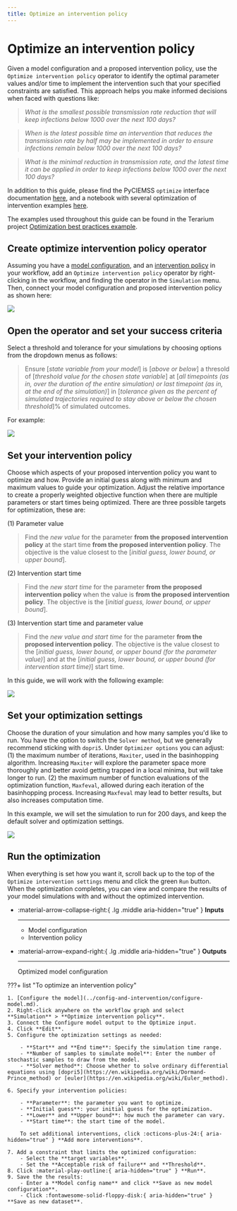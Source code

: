 ```yaml
---
title: Optimize an intervention policy
---
```


# Optimize an intervention policy

Given a model configuration and a proposed intervention policy, use the `Optimize intervention policy` operator to identify the optimal parameter values and/or time to implement the intervention such that your specified constraints are satisfied. This approach helps you make informed decisions when faced with questions like:

> *What is the smallest possible transmission rate reduction that will keep infections below 1000 over the next 100 days?*

> *When is the latest possible time an intervention that reduces the transmission rate by half may be implemented in order to ensure infections remain below 1000 over the next 100 days?*

> *What is the minimal reduction in transmission rate, and the latest time it can be applied in order to keep infections below 1000 over the next 100 days?*

In addition to this guide, please find the PyCIEMSS `optimize` interface documentation [here](https://github.com/ciemss/pyciemss/blob/6a41b1a8247dd76f929488a479f4d27671120b36/pyciemss/interfaces.py#L818), and a notebook with several optimization of intervention examples [here](https://github.com/ciemss/pyciemss/blob/main/docs/source/optimize_interface.ipynb).

The examples used throughout this guide can be found in the Terarium project [Optimization best practices example](https://app.staging.terarium.ai/projects/7f77e9ab-028e-408a-a071-ffc1aca3c5e4/workflow/f3a4bec3-6069-4d21-9938-a7f58fca44a8?configHash=957d2a25&state=3182a45016024adc9d3e5087d07be057&session_state=84583a1e-25a1-40d4-8383-ef68cb2f1047&code=460d3ee6-6279-4f57-b388-42c10a04b0f8.84583a1e-25a1-40d4-8383-ef68cb2f1047.316f53e1-2b9f-439b-a300-2a5d6726355f).

<!-- <figure markdown>![](../img/models/model-optimize-operator.png)<figcaption markdown>How it works: [PyCIEMSS](https://github.com/ciemss/pyciemss/blob/main/pyciemss/interfaces.py#L747) :octicons-link-external-24:{ alt="External link" title="External link" }</figcaption></figure> -->

## Create optimize intervention policy operator
Assuming you have a [model configuration](https://github.com/DARPA-ASKEM/terarium-docs/blob/main/docs/config-and-intervention/configure-model.md), and an [intervention policy](https://github.com/DARPA-ASKEM/terarium-docs/blob/main/docs/config-and-intervention/create-intervention-policy.md) in your workflow, add an `Optimize intervention policy` operator by right-clicking in the workflow, and finding the operator in the `Simulation` menu. Then, connect your model configuration and proposed intervention policy as shown here:

![](../img/config-and-intervention/optimization/optimize_intervention_setup.png)

## Open the operator and set your success criteria
Select a threshold and tolerance for your simulations by choosing options from the dropdown menus as follows:
> Ensure \[*state variable from your model*\] is \[*above or below*\] a thresold of \[*threshold value for the chosen state variable*\] at \[*all timepoints (as in, over the duration of the entire simulation) or last timepoint (as in, at the end of the simulation)*\] in \[*tolerance given as the percent of simulated trajectories required to stay above or below the chosen threshold*\]% of simulated outcomes.

For example:

![](../img/config-and-intervention/optimization/criteria_set_threshold.png)

## Set your intervention policy
Choose which aspects of your proposed intervention policy you want to optimize and how. Provide an initial guess along with minimum and maximum values to guide your optimization. Adjust the relative importance to create a properly weighted objective function when there are multiple parameters or start times being optimized. There are three possible targets for optimization, these are:

(1) Parameter value
> Find the *new value* for the parameter **from the proposed intervention policy** at the start time **from the proposed intervention policy**. The objective is the value closest to the \[*initial guess, lower bound, or upper bound*\].

(2) Intervention start time
> Find the *new start time* for the parameter **from the proposed intervention policy** when the value is **from the proposed intervention policy**. The objective is the \[*initial guess, lower bound, or upper bound*\].

(3) Intervention start time and parameter value
> Find the *new value and start time* for the parameter **from the proposed intervention policy**. The objective is the value closest to the \[*initial guess, lower bound, or upper bound (for the parameter value)*\] and at the \[*initial guess, lower bound, or upper bound (for intervention start time)*\] start time.

In this guide, we will work with the following example:

![](../img/config-and-intervention/optimization/set_objective_function.png)

## Set your optimization settings
Choose the duration of your simulation and how many samples you'd like to run. You have the option to switch the `Solver method`, but we generally recommend sticking with `dopri5`. Under `Optimizer options` you can adjust: (1) the maximum number of iterations, `Maxiter`, used in the basinhopping algorithm. Increasing `Maxiter` will explore the parameter space more thoroughly and better avoid getting trapped in a local minima, but will take longer to run. (2) the maximum number of function evaluations of the optimization function, `Maxfeval`, allowed during each iteration of the basinhopping process. Increasing `Maxfeval` may lead to better results, but also increases computation time.

In this example, we will set the simulation to run for 200 days, and keep the default solver and optimization settings.

![](../img/config-and-intervention/optimization/optimization_settings.png)

## Run the optimization
When everything is set how you want it, scroll back up to the top of the `Optimize intervention settings` menu and click the green `Run` button. When the optimization completes, you can view and compare the results of your model simulations with and without the optimized intervention. 


<div class="grid cards" markdown>

-   :material-arrow-collapse-right:{ .lg .middle aria-hidden="true" } __Inputs__

    ---

    - Model configuration
    - Intervention policy

-   :material-arrow-expand-right:{ .lg .middle aria-hidden="true" } __Outputs__

    ---

    Optimized model configuration

</div>

???+ list "To optimize an intervention policy"

    1. [Configure the model](../config-and-intervention/configure-model.md).
    2. Right-click anywhere on the workflow graph and select **Simulation** > **Optimize intervention policy**.
    3. Connect the Configure model output to the Optimize input.
    4. Click **Edit**.
    5. Configure the optimization settings as needed:

        - **Start** and **End time**: Specify the simulation time range.
        - **Number of samples to simulate model**: Enter the number of stochastic samples to draw from the model.
        - **Solver method**: Choose whether to solve ordinary differential equations using [dopri5](https://en.wikipedia.org/wiki/Dormand-Prince_method) or [euler](https://en.wikipedia.org/wiki/Euler_method).

    6. Specify your intervention policies:

        - **Parameter**: the parameter you want to optimize.
        - **Initial guess**: your initial guess for the optimization.
        - **Lower** and **Upper bound**: how much the parameter can vary.
        - **Start time**: the start time of the model.
        
        To set additional interventions, click :octicons-plus-24:{ aria-hidden="true" } **Add more interventions**.
    
    7. Add a constraint that limits the optimized configuration:
        - Select the **target variables**.
        - Set the **Acceptable risk of failure** and **Threshold**.
    8. Click :material-play-outline:{ aria-hidden="true" } **Run**.
    9. Save the the results:
        - Enter a **Model config name** and click **Save as new model configuration**.
        - Click :fontawesome-solid-floppy-disk:{ aria-hidden="true" } **Save as new dataset**. 